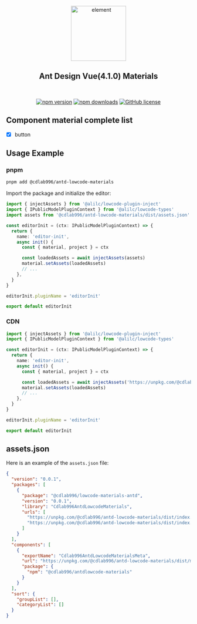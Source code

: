 <div align="center">

<a href="https://www.antdv.com/"><img alt="element" src="https://avatars.githubusercontent.com/u/32120805" width="150"/></a>

## Ant Design Vue(4.1.0) Materials

<br />

[![npm version](https://img.shields.io/npm/v/@cdlab996/lowcode-materials-antd?logo=npm)](https://www.npmjs.com/package/@cdlab996/lowcode-materials-antd)
[![npm downloads](https://img.shields.io/npm/dm/@cdlab996/lowcode-materials-antd)](https://www.npmjs.com/package/@cdlab996/lowcode-materials-antd)
[![GitHub license](https://github.com/cdLab996/lowcode-engine-materials-vue)](https://github.com/cdLab996/lowcode-engine-materials-vue/blob/main/LICENSE)

</div>

## Component material complete list

- [x] button

## Usage Example

### pnpm

```bash
pnpm add @cdlab996/antd-lowcode-materials
```

Import the package and initialize the editor:

```ts
import { injectAssets } from '@alilc/lowcode-plugin-inject'
import { IPublicModelPluginContext } from '@alilc/lowcode-types'
import assets from '@cdlab996/antd-lowcode-materials/dist/assets.json'

const editorInit = (ctx: IPublicModelPluginContext) => {
  return {
    name: 'editor-init',
    async init() {
      const { material, project } = ctx

      const loadedAssets = await injectAssets(assets)
      material.setAssets(loadedAssets)
      // ...
    },
  }
}

editorInit.pluginName = 'editorInit'

export default editorInit
```

### CDN

```ts
import { injectAssets } from '@alilc/lowcode-plugin-inject'
import { IPublicModelPluginContext } from '@alilc/lowcode-types'

const editorInit = (ctx: IPublicModelPluginContext) => {
  return {
    name: 'editor-init',
    async init() {
      const { material, project } = ctx

      const loadedAssets = await injectAssets('https://unpkg.com/@cdlab996/antd-lowcode-materials/dist/assets.json')
      material.setAssets(loadedAssets)
      // ...
    },
  }
}

editorInit.pluginName = 'editorInit'

export default editorInit
```

## assets.json

Here is an example of the `assets.json` file:

```json
{
  "version": "0.0.1",
  "packages": [
    {
      "package": "@cdlab996/lowcode-materials-antd",
      "version": "0.0.1",
      "library": "Cdlab996AntdLowcodeMaterials",
      "urls": [
        "https://unpkg.com/@cdlab996/antd-lowcode-materials/dist/index.css",
        "https://unpkg.com/@cdlab996/antd-lowcode-materials/dist/index.js"
      ]
    }
  ],
  "components": [
    {
      "exportName": "Cdlab996AntdLowcodeMaterialsMeta",
      "url": "https://unpkg.com/@cdlab996/antd-lowcode-materials/dist/meta.js",
      "package": {
        "npm": "@cdlab996/antdlowcode-materials"
      }
    }
  ],
  "sort": {
    "groupList": [],
    "categoryList": []
  }
}
```
